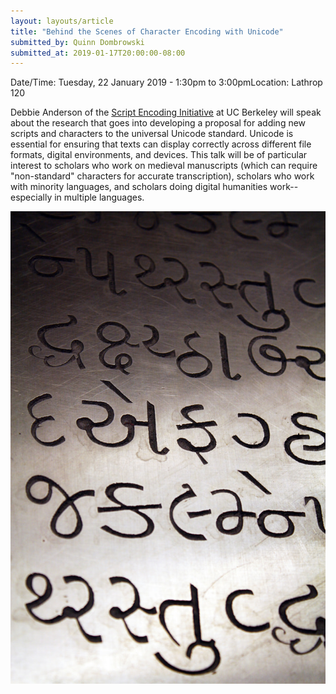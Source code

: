 ```yaml
---
layout: layouts/article
title: "Behind the Scenes of Character Encoding with Unicode"
submitted_by: Quinn Dombrowski
submitted_at: 2019-01-17T20:00:00-08:00
---
```



Date/Time: Tuesday, 22 January 2019 - 1:30pm to 3:00pmLocation: Lathrop 120

Debbie Anderson of the [Script Encoding Initiative](http://www.linguistics.berkeley.edu/sei/index.html) at UC Berkeley will speak about the research that goes into developing a proposal for adding new scripts and characters to the universal Unicode standard. Unicode is essential for ensuring that texts can display correctly across different file formats, digital environments, and devices. This talk will be of particular interest to scholars who work on medieval manuscripts (which can require "non-standard" characters for accurate transcription), scholars who work with minority languages, and scholars doing digital humanities work-- especially in multiple languages.




![](/post-images/4301169963_8d428d86cf_b.jpg)



